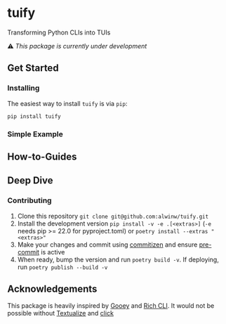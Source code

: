 # tuify

Transforming Python CLIs into TUIs

:warning: _This package is currently under development_

## Get Started

### Installing

The easiest way to install `tuify` is via `pip`:

```console
pip install tuify
```

<!-- TODO: Add optional install for click and other CLIs -->

### Simple Example

## How-to-Guides

## Deep Dive

### Contributing

1. Clone this repository `git clone git@github.com:alwinw/tuify.git`
2. Install the development version `pip install -v -e .[<extras>]` (`-e` needs pip >= 22.0 for pyproject.toml) or `poetry install --extras "<extras>"`
3. Make your changes and commit using [commitizen](https://commitizen-tools.github.io/commitizen/#installation) and ensure [pre-commit](https://pre-commit.com/#install) is active
4. When ready, bump the version and run `poetry build -v`. If deploying, run `poetry publish --build -v`

## Acknowledgements

This package is heavily inspired by [Gooey](https://github.com/chriskiehl/Gooey) and [Rich CLI](https://github.com/Textualize/rich-cli). It would not be possible without [Textualize](https://github.com/Textualize) and [click](https://github.com/pallets/click)
